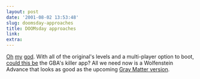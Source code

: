 ```yaml
---
layout: post
date: '2001-08-02 13:53:48'
slug: doomsday-approaches
title: DOOMsday approaches
link: 
extra: 
---
```


[Oh](http://www.computerandvideogames.com/news/08_01/3161/1.jpg) [my](http://www.computerandvideogames.com/news/08_01/3161/2.jpg) [god](http://www.computerandvideogames.com/news/08_01/3161/4.jpg). With all of the original's levels and a multi-player option to boot, [could this be](http://www.computerandvideogames.com/story.cfm?sid=3161) the GBA's killer app? All we need now is a Wolfenstein Advance that looks as good as the upcoming [Gray Matter version](http://www.computerandvideogames.com/story.cfm?sid=3162).